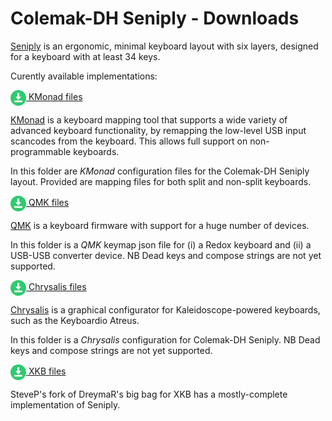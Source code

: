 
Colemak-DH Seniply - Downloads
==============================

[Seniply](https://stevep99.github.io/seniply/) is an ergonomic, minimal keyboard layout with six layers, designed for a keyboard with at least 34 keys.

Curently available implementations:

<a href="https://github.com/stevep99/seniply/tree/master/downloads/kmonad/"><img src="../docs/gfx/icon_download.png" alt="[download]" style="vertical-align:middle"/>&nbsp;KMonad files</a>

[KMonad](https://github.com/kmonad/kmonad) is a keyboard mapping tool that supports a wide variety of advanced keyboard functionality, by remapping the low-level USB input scancodes from the keyboard. This allows full support on non-programmable keyboards. 

In this folder are _KMonad_ configuration files for the Colemak-DH Seniply layout. Provided are mapping files for both split and non-split keyboards. 

<a href="https://github.com/stevep99/seniply/tree/master/downloads/qmk/"><img src="../docs/gfx/icon_download.png" alt="[download]" style="vertical-align:middle"/>&nbsp;QMK files</a>

[QMK](https://qmk.fm/) is a keyboard firmware with support for a huge number of devices.

In this folder is a _QMK_ keymap json file for (i) a Redox keyboard and (ii) a USB-USB converter device. NB Dead keys and compose strings are not yet supported.

<a href="https://github.com/stevep99/seniply/tree/master/downloads/chrysalis/"><img src="../docs/gfx/icon_download.png" alt="[download]" style="vertical-align:middle"/>&nbsp;Chrysalis files</a>

[Chrysalis](https://github.com/keyboardio/Chrysalis) is a graphical configurator for Kaleidoscope-powered keyboards, such as the Keyboardio Atreus. 

In this folder is a _Chrysalis_ configuration for Colemak-DH Seniply. NB Dead keys and compose strings are not yet supported.

<a href="https://github.com/stevep99/BigBagKbdTrixXKB"><img src="../docs/gfx/icon_download.png" alt="[download]" style="vertical-align:middle"/>&nbsp;XKB files</a>

SteveP's fork of DreymaR's big bag for XKB has a mostly-complete implementation of Seniply.
